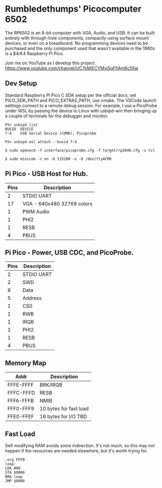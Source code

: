 # Rumbledethumps' Picocomputer 6502

The RP6502 is an 8-bit computer with VGA, Audio, and USB. It can be built entirely with through-hole components, compactly using surface mount devices, or even on a breadboard. No programming devices need to be purchased and the only component used that wasn't available in the 1980s is a $4/€4 Raspberry Pi Pico.

Join me on YouTube as I develop this project.
https://www.youtube.com/channel/UC7kMjECYMyiSgFfiAm6c55w


## Dev Setup
Standard Raspberry Pi Pico C SDK setup per the official docs; set PICO_SDK_PATH and PICO_EXTRAS_PATH, use cmake. The VSCode launch settings connect to a remote debug session. For example, I use a PicoProbe under WSL by passing the device to Linux with usbipd-win then bringing up a couple of terminals for the debugger and monitor.

```
PS> usbipd list
BUSID  DEVICE
7-4    USB Serial Device (COM6), Picoprobe

PS> usbipd wsl attach --busid 7-4
```
```
$ sudo openocd -f interface/picoprobe.cfg -f target/rp2040.cfg -s tcl
```
```
$ sudo minicom -c on -b 115200 -o -D /dev/ttyACM0
```

## Pi Pico - USB Host for Hub.
| Pins | Description
| - | -
| 2 | STDIO UART
| 17 | VGA - 640x480 32768 colors
| 1 | PWM Audio
| 1 | PHI2
| 1 | RESB
| 4 | PBUS

## Pi Pico - Power, USB CDC, and PicoProbe.
| Pins | Description
| - | -
| 2 | STDIO UART
| 2 | SWD
| 8 | Data
| 5 | Address
| 1 | CS0
| 1 | RWB
| 1 | IRQB
| 1 | PHI2
| 1 | RESB
| 4 | PBUS

## Memory Map

| Addr | Description
| - | -
| FFFE-FFFF | BRK/IRQB
| FFFC-FFFD | RESB
| FFFA-FFFB | NMIB
| FFF0-FFF9 | 10 bytes for fast load
| FFE0-FFEF | 16 bytes for I/O TBD

## Fast Load
Self modifying RAM avoids some indirection. It's not much, so this may not
happen if the resources are needed elsewhere, but it's worth trying for.
```
.org FFF0
loop:
LDA #00
STA $0000
BRA loop
JMP $0000
```
